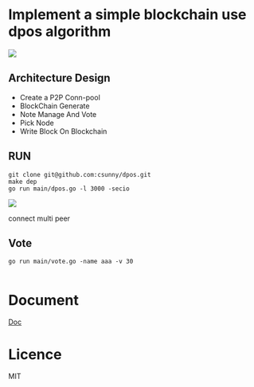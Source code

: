 # Implement a simple blockchain use dpos algorithm
 <a href="https://travis-ci.org/csunny/dpos"><img src="https://travis-ci.org/csunny/dpos.svg?branch=master" /></a>

## Architecture Design
- Create a P2P Conn-pool
- BlockChain Generate
- Note Manage And Vote
- Pick Node
- Write Block On Blockchain


## RUN 
```
git clone git@github.com:csunny/dpos.git
make dep
go run main/dpos.go -l 3000 -secio
```
![](https://github.com/csunny/dpos/blob/master/imgs/dpos_host.png)

connect multi peer 
![]()

## Vote
```
go run main/vote.go -name aaa -v 30
```
![]()

# Document
[Doc](https://xiaozhuanlan.com/topic/3245810967)

# Licence 
MIT
